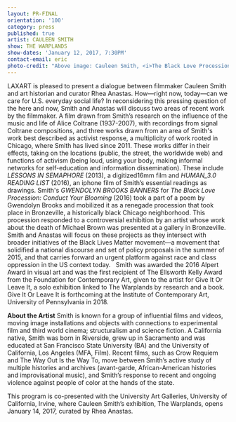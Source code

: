 ```yaml
---
layout: PR-FINAL
orientation: '100'
category: press
published: true
artist: CAULEEN SMITH
show: THE WARPLANDS
show-dates: 'January 12, 2017, 7:30PM'
contact-email: eric
photo-credit: "Above image: Cauleen Smith, <i>The Black Love Procession: Conduct Your Blooming</i> (2016). Courtesy of the artist.\_"
---
```

LAXART is pleased to present a dialogue between filmmaker Cauleen Smith and art historian and curator Rhea Anastas. How—right now, today—can we care for U.S. everyday social life? In reconsidering this pressing question of the here and now, Smith and Anastas will discuss two areas of recent work by the filmmaker. A film drawn from Smith’s research on the influence of the music and life of Alice Coltrane (1937-2007), with recordings from signal Coltrane compositions, and three works drawn from an area of Smith's work best described as activist response, a multiplicity of work rooted in Chicago, where Smith has lived since 2011. These works differ in their effects, taking on the locations (public, the street, the worldwide web) and functions of activism (being loud, using your body, making informal networks for self-education and information dissemination). These include *LESSONS IN SEMAPHORE* (2013), a digitized16mm film and *HUMAN_3.0 READING LIST* (2016), an iphone film of Smith’s essential readings as drawings. Smith's *GWENDOLYN BROOKS BANNERS* for *The Black Love Procession: Conduct Your Blooming* (2016) took a part of a poem by Gwendolyn Brooks and mobilized it as a renegade procession that took place in Bronzeville, a historically black Chicago neighborhood. This procession responded to a controversial exhibition by an artist whose work about the death of Michael Brown was presented at a gallery in Bronzeville. Smith and Anastas will focus on these projects as they intersect with broader initiatives of the Black Lives Matter movement—a movement that solidified a national discourse and set of policy proposals in the summer of 2015, and that carries forward an urgent platform against race and class oppression in the US context today. 
 
Smith was awarded the 2016 Alpert Award in visual art and was the first recipient of The Ellsworth Kelly Award from the Foundation for Contemporary Art, given to the artist for Give It Or Leave It, a solo exhibition linked to The Warplands by research and a book. Give It Or Leave It is forthcoming at the Institute of Contemporary Art, University of Pennsylvania in 2018. 

__About the Artist__
Smith is known for a group of influential films and videos, moving image installations and objects with connections to experimental film and third world cinema; structuralism and science fiction. A California native, Smith was born in Riverside, grew up in Sacramento and was educated at San Francisco State University (BA) and the University of California, Los Angeles (MFA, Film). Recent films, such as Crow Requiem and The Way Out Is the Way To, move between Smith’s active study of multiple histories and archives (avant-garde, African-American histories and improvisational music), and Smith’s response to recent and ongoing violence against people of color at the hands of the state.

This program is co-presented with the University Art Galleries, University of California, Irvine, where Cauleen Smith’s exhibition, The Warplands, opens January 14, 2017, curated by Rhea Anastas.
